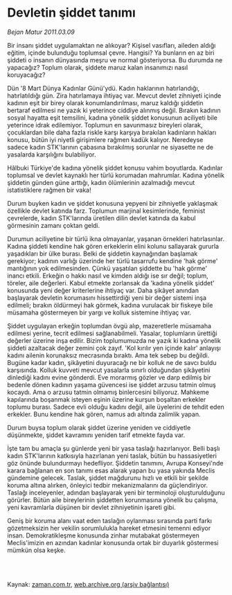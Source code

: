 # Devletin şiddet tanımı

*Bejan Matur 2011.03.09*

<td class="columnist-detail">
<p>Bir insanı şiddet uygulamaktan ne alıkoyar? Kişisel vasıfları, aileden aldığı eğitim, içinde bulunduğu toplumsal çevre. Hangisi? Ya bunların en az biri şiddeti o insanın dünyasında meşru ve normal gösteriyorsa. Bu durumda ne yapacağız? Toplum olarak, şiddete maruz kalan insanımızı nasıl koruyacağız?</p>
<p>
<div id="haberMetinDiv">
<p>Dün '8 Mart Dünya Kadınlar Günü'ydü. Kadın haklarının hatırlandığı, hatırlatıldığı gün. Zira hatırlamaya ihtiyaç var. Mevcut devlet zihniyeti içinde kadının eşit bir birey olarak konumlandırılması, maruz kaldığı şiddetin bertaraf edilmesi ne yazık ki yeterince ciddiye alınmış değil. Bırakın kadının sosyal hayatta eşit temsilini, kadına yönelik şiddet konusunun aciliyeti bile yeterince idrak edilemiyor. Toplumun en savunmasız bireyleri olarak, çocuklardan bile daha fazla riskle karşı karşıya bırakılan kadınların hakları konusu, bütün iyi niyetli girişimlere rağmen kadük kalıyor. Neredeyse sadece kadın STK'larının çabasına bırakılmış sorunlar ne siyasette ne de yasalarda karşılığını bulabiliyor.
<p>Hâlbuki Türkiye'de kadına yönelik şiddet konusu vahim boyutlarda. Kadınlar toplumsal ve devlet kaynaklı her türlü korumadan mahrumlar. Kadına yönelik şiddetin günden güne arttığı, kadın ölümlerinin azalmadığı mevcut istatistiklere rağmen bir vaka!
<p>Durum buyken kadın ve şiddet konusuna yepyeni bir zihniyetle yaklaşmak özellikle devlet katında farz. Toplumun marjinal kesimlerinde, feminist çevrelerde, kadın STK'larında üretilen dilin devlet katında da kabul görmesinin zamanı çoktan geldi.
<p>Durumun aciliyetine bir türlü ikna olmayanlar, yaşanan örnekleri hatırlasınlar. Kadına şiddeti kendine hak gören erkeklerin elini kolunu sallayarak gururla yaşadıkları bir ülke burası. Belki de şiddetin kaynağından başlamak gerekiyor; kadının varlığı üzerinde her türlü tasarrufu kendine 'hak görme' mantığının yok edilmesinden. Çünkü yaşatılan şiddette bu 'hak görme' inancı etkili. Erkeğin o hakkı nasıl ve kimden aldığı ise sır değil; toplum, töreler, aile değerleri. Kabul etmekte zorlansak da 'kadına yönelik şiddet' konusunda yeni değer kriterlerine ihtiyaç var. Daha şikâyet anından başlayarak devletin korumasını hissettirdiği yeni bir değer sistemi inşa edilmeli; bırakın öldürmeyi hak görmek, kadına vurulacak bir fiskeye bile müsamaha göstermeyen bir yargı ve kolluk sistemine ihtiyaç var.
<p>Şiddet uygulayan erkeğin toplumdan övgü alıp, mazeretlerle müsamaha edilmesi yerine, tecrit edilmesi sağlanabilmeli. Yasalar, toplumların ürettiği değerler üzerine inşa edilir. Bizim toplumumuzda ne yazık ki kadına yönelik şiddeti azaltacak değer zemini çok zayıf. 'Kol kırılır yen içinde kalır' anlayışı kadını ailenin korunaksız mecrasında bıraktı. Ama tek sebep bu değildi. Bugüne kadar kadın, şikâyetini duyuracağı ne bir kolluk ne de savcı buldu karşısında. Kolluk kuvveti mevcut yasalarla sınırlı olduğundan şikâyetini dinlediği kadını evine gönderdi. Eve morarmış gözler ve darp edilmiş bir bedenle dönen kadının yaşama güvencesi ise şiddet arzusu tatmin olmuş kocaydı. Ama o arzusu tatmin olmamış binlercesini biliyoruz. Mahkeme kapılarında boşanmak isteyen eşinin üzerine kurşun boşaltan erkekler toplumu burası. Sadece evli olduğu kadını değil, aile üyelerini de tehdit eden erkekler. Bunu kendine hak gören, namus adı altında zalimlik yapan.
<p>Durum buysa toplum olarak şiddet üzerine yeniden ve ciddiyetle düşünmekte, şiddet kavramını yeniden tarif etmekte fayda var.
<p>İşte tam bu amaçla şu günlerde yeni bir yasa taslağı hazırlanıyor. Belli başlı kadın STK'larının katkısıyla hazırlanan yeni taslak, bütün bu hassasiyetleri göz önünde bulundurmayı hedefliyor. Şiddetin tanımını, Avrupa Konseyi'nde karara bağlanan en son tanımı esas alarak yapan bu yasa yakında Meclis gündemine gelecek. Taslak, şiddet mağdurunu hızlı ve etkili bir şekilde koruma altına alırken, önleyici tedbir mekanizmalarını da güçlendiriyor. Taslağı inceleyenler, adından başlayarak yeni bir terminoloji oluşturulduğunu görürler. Bütün aile bireylerinin şiddetten korunmasına yönelik bu çalışma, yeni kavramlarla düşünen bir devlet zihniyetinin işareti gibi.
<p>Geniş bir koruma alanı vaat eden taslağın oylanması sırasında parti farkı gözetmeksizin her vekilin sorumlulukla hareket etmesini temenni ediyor insan. Demokratikleşme konusunda zinhar mutabakat göstermeyen Meclis'imizin en azından kadınlar konusunda ortak bir duyarlık göstermesi mümkün olsa keşke. </p></p></p></p></p></p></p></p></div>
</p>


<p><br>
		 </br></p></td>

Kaynak: [zaman.com.tr](http://zaman.com.tr/yazar.do?yazino=1104413), [web.archive.org (arşiv bağlantısı)](http://web.archive.org/web/20110317100231/http://www.zaman.com.tr:80/yazar.do?yazino=1104413)
